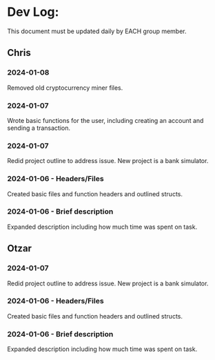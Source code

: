 # Dev Log:

This document must be updated daily by EACH group member.

## Chris

### 2024-01-08
Removed old cryptocurrency miner files.
### 2024-01-07
Wrote basic functions for the user, including creating an account and sending a transaction.
### 2024-01-07
Redid project outline to address issue. New project is a bank simulator.
### 2024-01-06 - Headers/Files
Created basic files and function headers and outlined structs.
### 2024-01-06 - Brief description
Expanded description including how much time was spent on task.

## Otzar

### 2024-01-07
Redid project outline to address issue. New project is a bank simulator.
### 2024-01-06 - Headers/Files
Created basic files and function headers and outlined structs.
### 2024-01-06 - Brief description
Expanded description including how much time was spent on task.
